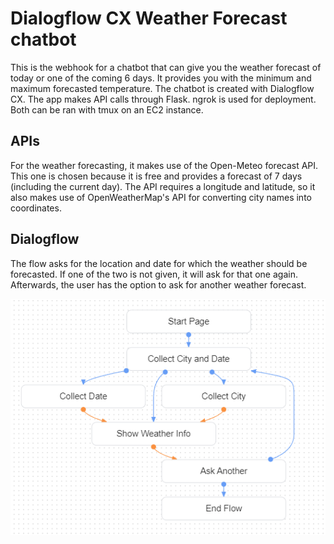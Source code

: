# Dialogflow CX Weather Forecast chatbot

This is the webhook for a chatbot that can give you the weather forecast of today or one of the coming 6 days. It provides you with the minimum and maximum forecasted temperature. The chatbot is created with Dialogflow CX. The app makes API calls through Flask. ngrok is used for deployment. Both can be ran with tmux on an EC2 instance.

## APIs

For the weather forecasting, it makes use of the Open-Meteo forecast API. This one is chosen because it is free and provides a forecast of 7 days (including the current day). The API requires a longitude and latitude, so it also makes use of OpenWeatherMap's API for converting city names into coordinates.

## Dialogflow

The flow asks for the location and date for which the weather should be forecasted. If one of the two is not given, it will ask for that one again. Afterwards, the user has the option to ask for another weather forecast.

![The flow in Dialogflow](/img/flow.png "The flow in Dialogflow")